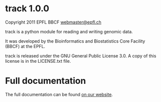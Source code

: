 track 1.0.0
===========

Copyright 2011 EPFL BBCF <webmaster@epfl.ch>

track is a python module for reading and writing genomic
data.

It was developed by the Bioinformatics and Biostatistics Core
Facility (BBCF) at the EPFL.

track is released under the GNU General Public License 3.0. A copy
of this license is in the LICENSE.txt file.

Full documentation
==================

The full documentation can be found [on our website](http://bbcf.epfl.ch/track).
